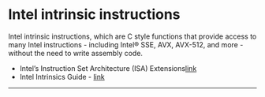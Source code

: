 # Intel intrinsic instructions
Intel intrinsic instructions, which are C style functions that provide access to many Intel instructions - including Intel® SSE, AVX, AVX-512, and more - without the need to write assembly code.
* Intel’s Instruction Set Architecture (ISA) Extensions[link](https://software.intel.com/en-us/isa-extensions)
* Intel Intrinsics Guide - [link](https://software.intel.com/sites/landingpage/IntrinsicsGuide/)

---
